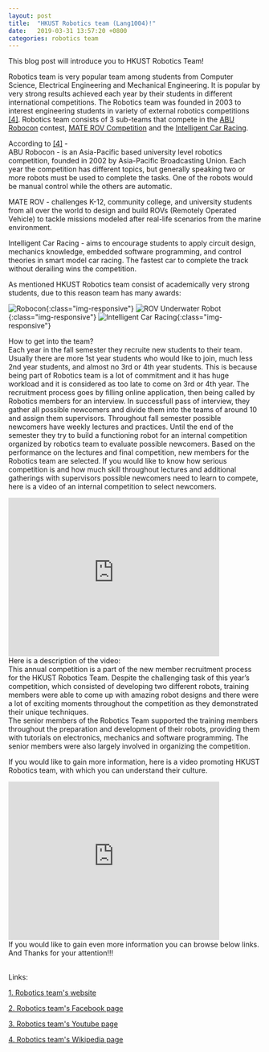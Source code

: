 ```yaml
---
layout: post
title:  "HKUST Robotics team (Lang1004)!"
date:   2019-03-31 13:57:20 +0800
categories: robotics team
---
```


This blog post will introduce you to HKUST Robotics Team!

Robotics team is very popular team among students from Computer Science, Electrical Engineering and Mechanical Engineering. It is popular by very strong results achieved each year by their students in different international competitions. The Robotics team was founded in 2003 to interest engineering students in variety of external robotics competitions [[4]][link 4]. Robotics team consists of 3 sub-teams that compete in the [ABU Robocon][5] contest, [MATE ROV Competition][6] and the [Intelligent Car Racing][7].

According to [[4]][link 4] - <br/>
ABU Robocon - is an Asia-Pacific based university level robotics competition, founded in 2002 by Asia-Pacific Broadcasting Union. Each year the competition has different topics, but generally speaking two or more robots must be used to complete the tasks. One of the robots would be manual control while the others are automatic.

MATE ROV - challenges K-12, community college, and university students from all over the world to design and build ROVs (Remotely Operated Vehicle) to tackle missions modeled after real-life scenarios from the marine environment.

Intelligent Car Racing - aims to encourage students to apply circuit design, mechanics knowledge, embedded software programming, and control theories in smart model car racing. The fastest car to complete the track without derailing wins the competition.

As mentioned HKUST Robotics team consist of academically very strong students, due to this reason team has many awards:

![Robocon](/startjekyll/includes/rob1.png){:class="img-responsive"}
![ROV Underwater Robot](/startjekyll/includes/rob2.png){:class="img-responsive"}
![Intelligent Car Racing](/startjekyll/includes/rob3.png){:class="img-responsive"}

How to get into the team? <br/>
Each year in the fall semester they recruite new students to their team. Usually there are more 1st year students who would like to join, much less 2nd year students, and almost no 3rd or 4th year students. This is because being part of Robotics team is a lot of commitment and it has huge workload and it is considered as too late to come on 3rd or 4th year. The recruitment process goes by filling online application, then being called by Robotics members for an interview. In successfull pass of interview, they gather all possible newcomers and divide them into the teams of around 10 and assign them supervisors. Throughout fall semester possible newcomers have weekly lectures and practices. Until the end of the semester they try to build a functioning robot for an internal competition organized by robotics team to evaluate possible newcomers. Based on the performance on the lectures and final competition, new members for the Robotics team are selected. If you would like to know how serious competition is and how much skill throughout lectures and additional gatherings with supervisors possible newcomers need to learn to compete, here is a video of an internal competition to select newcomers.

<iframe width="420" height="315" src="https://www.youtube.com/embed/aryFjliFHjQ" frameborder="0" allowfullscreen></iframe>
 <br/>
Here is a description of the video: <br/>
This annual competition is a part of the new member recruitment process for the HKUST Robotics Team. Despite the challenging task of this year’s competition, which consisted of developing two different robots, training members were able to come up with amazing robot designs and there were a lot of exciting moments throughout the competition as they demonstrated their unique techniques. <br/>
The senior members of the Robotics Team supported the training members throughout the preparation and development of their robots, providing them with tutorials on electronics, mechanics and software programming. The senior members were also largely involved in organizing the competition.


If you would like to gain more information, here is a video promoting HKUST Robotics team, with which you can understand their culture.

<iframe width="420" height="315" src="https://www.youtube.com/embed/qep1lvFzrVE" frameborder="0" allowfullscreen></iframe>

<br/>
If you would like to gain even more information you can browse below links. And Thanks for your attention!!!
<br/><br/>

Links:

[1. Robotics team's website][link 1]

[2. Robotics team's Facebook page][link 2]

[3. Robotics team's Youtube page][link 3]

[4. Robotics team's Wikipedia page][link 4]


[link 1]: https://robotics.ust.hk/
[link 2]: https://www.facebook.com/ustrobotics
[link 3]: https://www.youtube.com/user/ustrobotics
[link 4]: https://en.wikipedia.org/wiki/HKUST_Robotics_Team
[5]: https://en.wikipedia.org/wiki/ABU_Robocon
[6]: https://en.wikipedia.org/wiki/Robot_competition#Marine_Advanced_Technology_Education_Center_Competition
[7]: https://smartcar.cdstm.cn/

